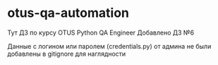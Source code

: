 # otus-qa-automation
Тут ДЗ по курсу OTUS Python QA Engineer
Добавлено ДЗ №6

Данные с логином или паролем (credentials.py) от админа не были добавлены в gitignore для наглядности
